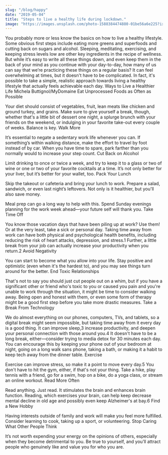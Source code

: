 ```yaml
---
slug: "/blog/happy"
date: "2019-05-04"
title: "Steps to live a healthy life during lockdown."
image: "https://images.unsplash.com/photo-1588384474880-01be56a6e225?ixlib=rb-1.2.1&ixid=eyJhcHBfaWQiOjEyMDd9&auto=format&fit=crop&w=1000&q=80"
---
```


You probably more or less know the basics on how to live a healthy lifestyle. Some obvious first steps include eating more greens and superfoods and cutting back on sugars and alcohol. Sleeping, meditating, exercising, and keeping stress levels low are other key ingredients in the recipe of wellness. But while it’s easy to write all these things down, and even keep them in the back of your mind as you continue with your day-to-day, how many of us can say that we’re practicing these things on a regular basis?
It can feel overwhelming at times, but it doesn't have to be complicated. In fact, it's possible to take a simple, realistic approach towards living a healthy lifestyle that actually feels achievable each day.
Ways to Live a Healthier Life
Michela Buttignol/MyDomaine
Eat Unprocessed Foods as Often as Possible

Your diet should consist of vegetables, fruit, lean meats like chicken and ground turkey, and grains. Make sure to give yourself a break, though, whether that's a little bit of dessert one night, a splurge brunch with your friends on the weekend, or indulging in your favorite take-out every couple of weeks. Balance is key.
Walk More

It’s essential to negate a sedentary work life whenever you can. If something’s within walking distance, make the effort to travel by foot instead of by car. When you have time to spare, park farther than you normally would to increase your step count.
Cut Back on Alcohol

Limit drinking to once or twice a week, and try to keep it to a glass or two of wine or one or two of your favorite cocktails at a time. It’s not only better for your liver, but it’s better for your wallet, too.
Pack Your Lunch

Skip the takeout or cafeteria and bring your lunch to work. Prepare a salad, sandwich, or even last night’s leftovers. Not only is it healthier, but you'll also save money.

Meal prep can go a long way to help with this. Spend Sunday evenings planning for the work week ahead—your future self will thank you.
Take Time Off

You know those vacation days that have been piling up at work? Use them! Or at the very least, take a sick or personal day. Taking time away from work can have both physical and psychological health benefits, including reducing the risk of heart attacks, depression, and stress.1﻿ Further, a little break from your job can actually increase your productivity when you return.2﻿
Avoid Negativity

You can start to become what you allow into your life. Stay positive and optimistic (even when it's the hardest to), and you may see things turn around for the better.
End Toxic Relationships

That's not to say you should just cut people out on a whim, but if you have a significant other or friend who's toxic to you or caused you pain and you're unable to work through the situation, it might be time to consider walking away. Being open and honest with them, or even some form of therapy might be a good first step before you take more drastic measures.
Take a Break From Technology

We do almost everything on our phones, computers, TVs, and tablets, so a digital break might seem impossible, but taking time away from it every day is a good thing. It can improve sleep,3﻿ increase productivity, and deepen your personal connection with those around you.4﻿ It doesn't have to be a long break, either—consider trying to media detox for 30 minutes each day. You can encourage this by keeping your phone out of your bedroom at night, going on a long walk sans phone, taking a bath, or making it a habit to keep tech away from the dinner table.
Exercise

Exercise can improve stress, so make it a point to move every day.5﻿ You don't have to hit the gym, either, if that's not your thing. Take a hike, play tennis with a friend, go for a swim, hop on a bike, do a yoga class, or stream an online workout.
Read More Often

Read anything. Just read. It stimulates the brain and enhances brain function. Reading, which exercises your brain, can help keep decrease mental decline in old age and possibly even keep Alzheimer's at bay.6﻿
Find a New Hobby

Having interests outside of family and work will make you feel more fulfilled. Consider learning to cook, taking up a sport, or volunteering.
Stop Caring What Other People Think

It’s not worth expending your energy on the opinions of others, especially when they become detrimental to you. Be true to yourself, and you’ll attract people who genuinely like and value you for who you are.
